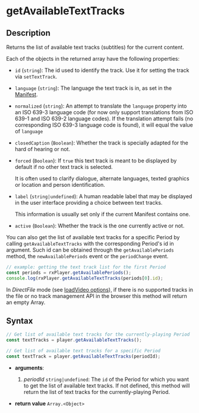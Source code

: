 # getAvailableTextTracks

## Description

Returns the list of available text tracks (subtitles) for the current content.

Each of the objects in the returned array have the following properties:

- `id` (`string`): The id used to identify the track. Use it for
  setting the track via `setTextTrack`.

- `language` (`string`): The language the text track is in, as set in the
  [Manifest](../../Getting_Started/Glossary.md#manifest).

- `normalized` (`string`): An attempt to translate the `language`
  property into an ISO 639-3 language code (for now only support translations
  from ISO 639-1 and ISO 639-2 language codes). If the translation attempt
  fails (no corresponding ISO 639-3 language code is found), it will equal the
  value of `language`

- `closedCaption` (`Boolean`): Whether the track is specially adapted for
  the hard of hearing or not.

- `forced` (`Boolean`): If `true` this text track is meant to be displayed by
  default if no other text track is selected.

  It is often used to clarify dialogue, alternate languages, texted graphics or
  location and person identification.

- `label` (`string|undefined`): A human readable label that may be displayed in
  the user interface providing a choice between text tracks.

  This information is usually set only if the current Manifest contains one.

- `active` (`Boolean`): Whether the track is the one currently active or
  not.

You can also get the list of available text tracks for a specific Period by
calling `getAvailableTextTracks` with the corresponding Period's id in
argument.
Such id can be obtained through the `getAvailablePeriods` method, the
`newAvailablePeriods` event or the `periodChange` event.

```js
// example: getting the text track list for the first Period
const periods = rxPlayer.getAvailablePeriods();
console.log(rxPlayer.getAvailableTextTracks(periods[0].id);
```

<div class="warning">
In <i>DirectFile</i> mode (see <a
href="../Loading_a_Content.md#transport">loadVideo options</a>), if there is no
supported tracks in the file or no track management API in the browser this
method will return an empty Array.
</div>

## Syntax

```js
// Get list of available text tracks for the currently-playing Period
const textTracks = player.getAvailableTextTracks();

// Get list of available text tracks for a specific Period
const textTrack = player.getAvailableTextTracks(periodId);
```

 - **arguments**:

   1. _periodId_ `string|undefined`: The `id` of the Period for which you want
      to get the list of available text tracks.
      If not defined, this method will return the list of text tracks for the
      currently-playing Period.

 - **return value** `Array.<Object>`
